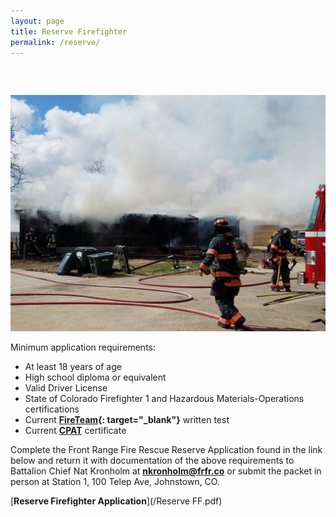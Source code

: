 ```yaml
---
layout: page
title: Reserve Firefighter
permalink: /reserve/
---
```


#####  

![](/uploads/20180327-113222.jpg)

Minimum application requirements:

* At least 18 years of age
* High school diploma or equivalent
* Valid Driver License
* State of Colorado Firefighter 1 and Hazardous Materials-Operations certifications
* Current **[FireTeam](https://nationaltestingnetwork.com/publicsafetyjobs/ntn-test-firefighter.cfm){: target="_blank"}** written test
* Current **[CPAT](https://nationaltestingnetwork.com/publicsafetyjobs/cpat_info.cfm)** certificate

Complete the Front Range Fire Rescue Reserve Application found in the link below and return it with documentation of the above requirements to Battalion Chief Nat Kronholm at **[nkronholm@frfr.co](mailto:nkronholm@frfr.co)** or submit the packet in person at Station 1, 100 Telep Ave, Johnstown, CO.

[**Reserve Firefighter Application**](/Reserve FF.pdf)